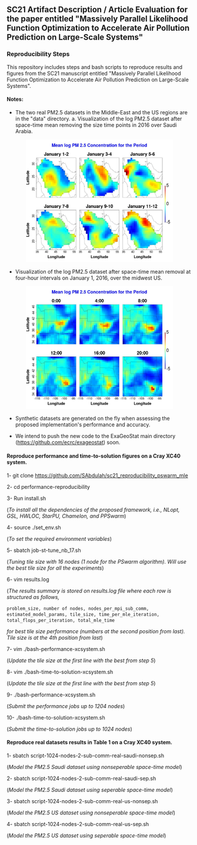 ## SC21 Artifact Description / Article Evaluation for the paper entitled "Massively Parallel Likelihood Function Optimization to Accelerate Air Pollution Prediction on Large-Scale Systems"

### Reproducibility Steps
This repository includes steps and bash scripts to reproduce results and figures from the SC21 manuscript entitled "Massively Parallel Likelihood Function Optimization to Accelerate Air Pollution Prediction on Large-Scale Systems".

#### Notes:

* The two real PM2.5 datasets in the Middle-East and the US regions are in the "data" directory.
a. Visualization of the log PM2.5 dataset after space-time mean removing the size time points in 2016 over Saudi Arabia.

<center>
<img src="./images/saudi_image.jpg" alt="saudi_image" width="400"/>
</center>


* Visualization of the log PM2.5 dataset after space-time mean removal at four-hour intervals on January 1, 2016, over the midwest US.

<center>
<img src="./images/us_image.jpg" alt="us_image" width="400"/>
</center>

* Synthetic datasets are generated on the fly when assessing the proposed implementation's performance and accuracy.

* We intend to push the new code to the ExaGeoStat main directory (https://github.com/ecrc/exageostat) soon.



#### Reproduce performance and time-to-solution figures on a Cray XC40 system.

1- git clone https://github.com/SAbdulah/sc21_reproducibility_pswarm_mle

2- cd performance-reproducibility

3- Run install.sh   

(<em>To install all the dependencies of the proposed framework, i.e., NLopt, GSL, HWLOC, StarPU, Chamelon, and PPSwarm</em>)

4- source ./set_env.sh     

(<em>To set the required environment variables</em>)

5- sbatch job-st-tune_nb_17.sh   

(<em>Tuning tile size with 16 nodes (1 node for the PSwarm algorithm). Will use the best tile size for all the experiments</em>)

6- vim results.log    

(<em>The results summary is stored on results.log file where each row is structured as follows,</em>

	problem_size, number of nodes, nodes_per_mpi_sub_comm, estimated_model_params, tile_size, time_per_mle_iteration, total_flops_per_iteration, total_mle_time

<em>for best tile size performance (numbers at the second position from last). Tile size is at the 4th position from last</em>)


7- vim ./bash-performance-xcsystem.sh 

(<em>Update the tile size at the first line with the best from step 5</em>)

8- vim ./bash-time-to-solution-xcsystem.sh     

 (<em>Update the tile size at the first line with the best from step 5</em>)

9- ./bash-performance-xcsystem.sh               

(<em>Submit the performance jobs up to 1204 nodes</em>)

10- ./bash-time-to-solution-xcsystem.sh         

(<em>Submit the time-to-solution jobs up to 1024 nodes</em>)


#### Reproduce real datasets results in Table 1 on a Cray XC40 system.

1- sbatch script-1024-nodes-2-sub-comm-real-saudi-nonsep.sh

 (<em>Model the PM2.5 Saudi dataset using nonseperable space-time model</em>)

2- sbatch script-1024-nodes-2-sub-comm-real-saudi-sep.sh

 (<em>Model the PM2.5 Saudi dataset using seperable space-time model</em>)


3- sbatch script-1024-nodes-2-sub-comm-real-us-nonsep.sh

 (<em>Model the PM2.5 US dataset using nonseperable space-time model</em>)

4- sbatch script-1024-nodes-2-sub-comm-real-us-sep.sh

 (<em>Model the PM2.5 US dataset using seperable space-time model</em>)
